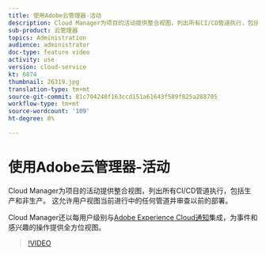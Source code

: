 ```yaml
---
title: 使用Adobe云管理器-活动
description: Cloud Manager为项目的活动提供整合视图，列出所有CI/CD管道执行，包括生产和非生产。 这允许用户视图当前进行中的任何管道并审查以前的部署。
sub-product: 云管理器
topics: Administration
audience: administrator
doc-type: feature video
activity: use
version: cloud-service
kt: 6874
thumbnail: 26319.jpg
translation-type: tm+mt
source-git-commit: 81c704240f163ccd151a61643f589f825a288705
workflow-type: tm+mt
source-wordcount: '109'
ht-degree: 0%

---
```



# 使用Adobe云管理器-活动

Cloud Manager为项目的活动提供整合视图，列出所有CI/CD管道执行，包括生产和非生产。 这允许用户视图当前进行中的任何管道并审查以前的部署。

Cloud Manager还以每用户级别与[Adobe Experience Cloud通知](https://experienceleague.adobe.com/docs/experience-manager-cloud-manager/using/how-to-use/notifications.html)集成，为事件和感兴趣的操作提供全方位视图。

>[!VIDEO](https://video.tv.adobe.com/v/26319/?quality=12&learn=on)
